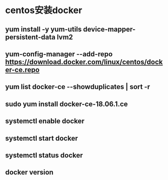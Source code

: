 # centos安装docker
## yum install -y yum-utils device-mapper-persistent-data lvm2
## yum-config-manager --add-repo https://download.docker.com/linux/centos/docker-ce.repo
## yum list docker-ce --showduplicates | sort -r
## sudo yum install docker-ce-18.06.1.ce  
## systemctl enable docker
## systemctl start docker
## systemctl status docker
## docker version
